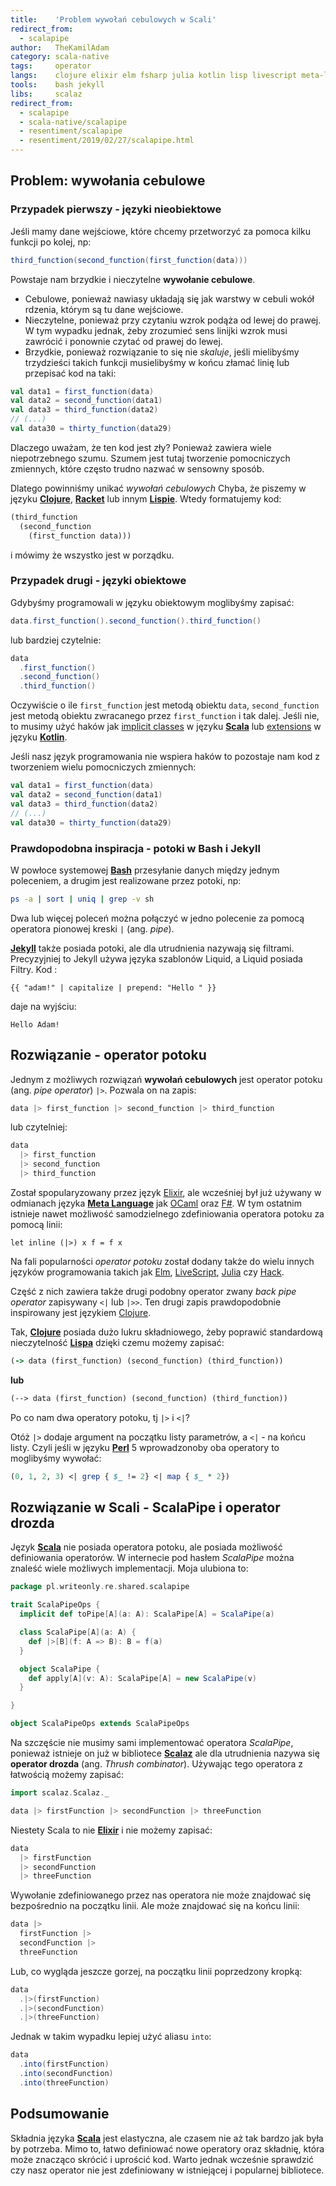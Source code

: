 ```yaml
---
title:    'Problem wywołań cebulowych w Scali'
redirect_from:
  - scalapipe
author:   TheKamilAdam
category: scala-native
tags:     operator
langs:    clojure elixir elm fsharp julia kotlin lisp livescript meta-language ocaml perl racket scala
tools:    bash jekyll
libs:     scalaz
redirect_from:
  - scalapipe
  - scala-native/scalapipe
  - resentiment/scalapipe
  - resentiment/2019/02/27/scalapipe.html
---
```


## Problem: wywołania cebulowe

### Przypadek pierwszy - języki nieobiektowe

Jeśli mamy dane wejściowe, które chcemy przetworzyć za pomoca kilku funkcji po kolej, np:
```scala
third_function(second_function(first_function(data)))
```
Powstaje nam brzydkie i nieczytelne **wywołanie cebulowe**.
* Cebulowe, ponieważ nawiasy układają się jak warstwy w cebuli wokół rdzenia, którym są tu dane wejściowe.
* Nieczytelne, ponieważ przy czytaniu wzrok podąża od lewej do prawej.
W tym wypadku jednak, żeby zrozumieć sens linijki wzrok musi zawrócić i ponownie czytać od prawej do lewej.
* Brzydkie, ponieważ rozwiązanie to się nie *skaluje*,
jeśli mielibyśmy trzydzieści takich funkcji musielibyśmy w końcu złamać linię lub przepisać kod na taki:

```scala
val data1 = first_function(data)
val data2 = second_function(data1)
val data3 = third_function(data2)
// (...)
val data30 = thirty_function(data29)
```
Dlaczego uważam, że ten kod jest zły?
Ponieważ zawiera wiele niepotrzebnego szumu.
Szumem jest tutaj tworzenie pomocniczych zmiennych,
które często trudno nazwać w sensowny sposób.

Dlatego powinniśmy unikać *wywołań cebulowych*
Chyba, że piszemy w języku **[Clojure]**, **[Racket]** lub innym **[Lispie]**.
Wtedy formatujemy kod:
```clojure
(third_function
  (second_function
    (first_function data)))
```
i mówimy że wszystko jest w porządku.

### Przypadek drugi - języki obiektowe

Gdybyśmy programowali w języku obiektowym moglibyśmy zapisać:
```scala
data.first_function().second_function().third_function()
```
lub bardziej czytelnie:
```scala
data
  .first_function()
  .second_function()
  .third_function()
```

Oczywiście o ile `first_function` jest metodą obiektu `data`,
`second_function` jest metodą obiektu zwracanego przez `first_function` i tak dalej.
Jeśli nie, to musimy użyć haków
jak [implicit classes](<https://docs.scala-lang.org/overviews/core/implicit-classes.html>) w języku **[Scala]**
lub [extensions](<https://kotlinlang.org/docs/reference/extensions.html>) w języku **[Kotlin]**.

Jeśli nasz język programowania nie wspiera haków to pozostaje nam kod z tworzeniem wielu pomocniczych zmiennych:
```scala
val data1 = first_function(data)
val data2 = second_function(data1)
val data3 = third_function(data2)
// (...)
val data30 = thirty_function(data29)
```

### Prawdopodobna inspiracja - potoki w Bash i Jekyll

W powłoce systemowej **[Bash]** przesyłanie danych między jednym poleceniem,
a drugim jest realizowane przez potoki, np:
```bash
ps -a | sort | uniq | grep -v sh
```
Dwa lub więcej poleceń można połączyć w jedno polecenie za pomocą operatora pionowej kreski `|` (ang. *pipe*).

**[Jekyll]** także posiada potoki, ale dla utrudnienia nazywają się filtrami.
Precyzyjniej to Jekyll używa języka szablonów Liquid, a Liquid posiada Filtry.
Kod :
```jekyll
{{ "adam!" | capitalize | prepend: "Hello " }}
```
daje na wyjściu:
```
Hello Adam!
```

## Rozwiązanie - operator potoku

Jednym z możliwych rozwiązań **wywołań cebulowych** jest operator potoku (ang. *pipe operator*) `|>`.
Pozwala on na zapis:
```elixir
data |> first_function |> second_function |> third_function
```
lub czytelniej:
```elixir
data
  |> first_function
  |> second_function
  |> third_function
```

Został spopularyzowany przez język [Elixir](<https://hexdocs.pm/elixir/Kernel.html#%7C%3E/2>),
ale wcześniej był już używany w odmianach języka **[Meta Language]** jak [OCaml](http://caml.inria.fr/pub/docs/manual-ocaml/libref/Pervasives.html#VAL%28%7C%3E%29)
oraz [F#](https://en.wikibooks.org/wiki/F_Sharp_Programming/Higher_Order_Functions#The_.7C.3E_Operator).
W tym ostatnim istnieje nawet możliwość samodzielnego zdefiniowania operatora potoku za pomocą linii:
```F#
let inline (|>) x f = f x
```

Na fali popularności *operator potoku* został dodany także do wielu innych języków programowania takich jak
[Elm](<https://edmz.org/design/2015/07/29/elm-lang-notes.html>),
[LiveScript](<http://livescript.net/#piping>),
[Julia](<https://docs.julialang.org/en/v1/base/base/#Base.:%7C%3E>) czy
[Hack](<https://docs.hhvm.com/hack/expressions-and-operators/pipe>).

Część z nich zawiera także drugi podobny operator zwany *back pipe operator* zapisywany `<|` lub `|>>`.
Ten drugi zapis prawdopodobnie inspirowany jest językiem [Clojure](<https://clojure.org/guides/threading_macros>).

Tak, **[Clojure]** posiada dużo lukru składniowego,
żeby poprawić standardową nieczytelność **[Lispa]** dzięki czemu możemy zapisać:

```clojure
(-> data (first_function) (second_function) (third_function))
```
**lub**
```clojure
(--> data (first_function) (second_function) (third_function))
```

Po co nam dwa operatory potoku, tj `|>` i `<|`?

Otóż `|>` dodaje argument na początku listy parametrów, a `<|` - na końcu listy.
Czyli jeśli w języku **[Perl]** 5 wprowadzonoby oba operatory to moglibyśmy wywołać:

```perl
(0, 1, 2, 3) <| grep { $_ != 2} <| map { $_ * 2})
```

## Rozwiązanie w Scali - ScalaPipe i operator drozda

Język **[Scala]** nie posiada operatora potoku,
ale posiada możliwość definiowania operatorów.
W internecie pod hasłem *ScalaPipe* można znaleść wiele możliwych implementacji.
Moja ulubiona to:
```scala
package pl.writeonly.re.shared.scalapipe

trait ScalaPipeOps {
  implicit def toPipe[A](a: A): ScalaPipe[A] = ScalaPipe(a)

  class ScalaPipe[A](a: A) {
    def |>[B](f: A => B): B = f(a)
  }

  object ScalaPipe {
    def apply[A](v: A): ScalaPipe[A] = new ScalaPipe(v)
  }

}

object ScalaPipeOps extends ScalaPipeOps
```

Na szczęście nie musimy sami implementować operatora *ScalaPipe*,
ponieważ istnieje on już w bibliotece **[Scalaz]**
ale dla utrudnienia nazywa się **operator drozda** (ang. *Thrush combinator*).
Używając tego operatora z łatwością możemy zapisać:
```scala
import scalaz.Scalaz._

data |> firstFunction |> secondFunction |> threeFunction
```

Niestety Scala to nie **[Elixir]** i nie możemy zapisać:
```scala
data
  |> firstFunction
  |> secondFunction
  |> threeFunction
```

Wywołanie zdefiniowanego przez nas operatora nie może znajdować się bezpośrednio na początku linii.
Ale może znajdować się na końcu linii:
```scala
data |>
  firstFunction |>
  secondFunction |>
  threeFunction
```

Lub, co wygląda jeszcze gorzej, na początku linii poprzedzony kropką:
```scala
data
  .|>(firstFunction)
  .|>(secondFunction)
  .|>(threeFunction)
```

Jednak w takim wypadku lepiej użyć aliasu `into`:
```scala
data
  .into(firstFunction)
  .into(secondFunction)
  .into(threeFunction)
```

## Podsumowanie

Składnia języka **[Scala]** jest elastyczna, ale czasem nie aż tak bardzo jak była by potrzeba.
Mimo to, łatwo definiować nowe operatory oraz składnię, która może znacząco skrócić i uprościć kod.
Warto jednak wcześnie sprawdzić czy nasz operator nie jest zdefiniowany w istniejącej i popularnej bibliotece.

[Clojure]:       /langs/clojure
[Elixir]:        /langs/elixir
[Kotlin]:        /langs/kotlin
[Lispa]:         /langs/lisp
[Lispie]:        /langs/lisp
[Meta Language]: /langs/meta-language
[Perl]:          /langs/perl
[Racket]:        /langs/racket
[Scala]:         /langs/scala

[Scalaz]:        /libs/scalaz

[Bash]:          /tools/bash
[Jekyll]:        /tools/jekyll
